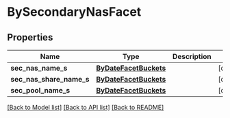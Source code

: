 # BySecondaryNasFacet

## Properties
Name | Type | Description | Notes
------------ | ------------- | ------------- | -------------
**sec_nas_name_s** | [**ByDateFacetBuckets**](ByDateFacetBuckets.md) |  | [optional] 
**sec_nas_share_name_s** | [**ByDateFacetBuckets**](ByDateFacetBuckets.md) |  | [optional] 
**sec_pool_name_s** | [**ByDateFacetBuckets**](ByDateFacetBuckets.md) |  | [optional] 

[[Back to Model list]](../README.md#documentation-for-models) [[Back to API list]](../README.md#documentation-for-api-endpoints) [[Back to README]](../README.md)


